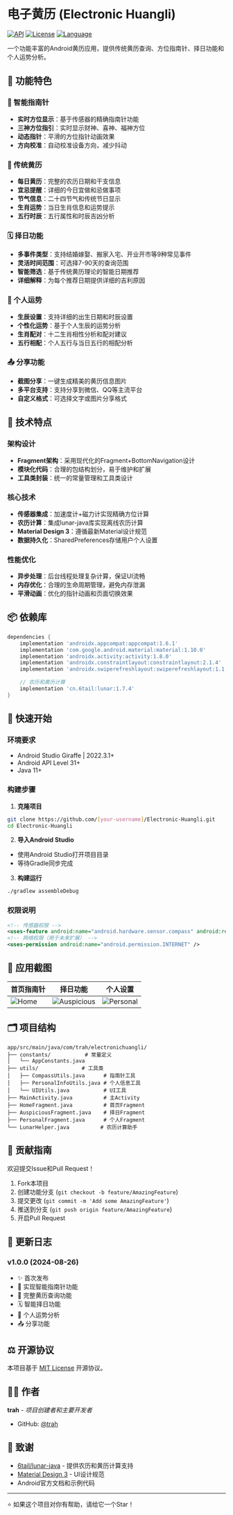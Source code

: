 # 电子黄历 (Electronic Huangli)

[![API](https://img.shields.io/badge/API-31%2B-brightgreen.svg)](https://android-arsenal.com/api?level=31)
[![License](https://img.shields.io/badge/License-MIT-blue.svg)](LICENSE)
[![Language](https://img.shields.io/badge/Language-Java-orange.svg)](https://www.oracle.com/java/)

一个功能丰富的Android黄历应用，提供传统黄历查询、方位指南针、择日功能和个人运势分析。

## 📱 功能特色

### 🧭 智能指南针
- **实时方位显示**：基于传感器的精确指南针功能
- **三神方位指引**：实时显示财神、喜神、福神方位
- **动态指针**：平滑的方位指针动画效果
- **方向校准**：自动校准设备方向，减少抖动

### 📅 传统黄历
- **每日黄历**：完整的农历日期和干支信息
- **宜忌提醒**：详细的今日宜做和忌做事项
- **节气信息**：二十四节气和传统节日显示
- **生肖运势**：当日生肖信息和运势提示
- **五行时辰**：五行属性和时辰吉凶分析

### 🗓️ 择日功能
- **多事件类型**：支持结婚嫁娶、搬家入宅、开业开市等9种常见事件
- **灵活时间范围**：可选择7-90天的查询范围
- **智能筛选**：基于传统黄历理论的智能日期推荐
- **详细解释**：为每个推荐日期提供详细的吉利原因

### 👤 个人运势
- **生辰设置**：支持详细的出生日期和时辰设置
- **个性化运势**：基于个人生辰的运势分析
- **生肖配对**：十二生肖相性分析和配对建议
- **五行相配**：个人五行与当日五行的相配分析

### 📤 分享功能
- **截图分享**：一键生成精美的黄历信息图片
- **多平台支持**：支持分享到微信、QQ等主流平台
- **自定义格式**：可选择文字或图片分享格式

## 🔧 技术特点

### 架构设计
- **Fragment架构**：采用现代化的Fragment+BottomNavigation设计
- **模块化代码**：合理的包结构划分，易于维护和扩展
- **工具类封装**：统一的常量管理和工具类设计

### 核心技术
- **传感器集成**：加速度计+磁力计实现精确方位计算
- **农历计算**：集成lunar-java库实现离线农历计算
- **Material Design 3**：遵循最新Material设计规范
- **数据持久化**：SharedPreferences存储用户个人设置

### 性能优化
- **异步处理**：后台线程处理复杂计算，保证UI流畅
- **内存优化**：合理的生命周期管理，避免内存泄漏
- **平滑动画**：优化的指针动画和页面切换效果

## 📦 依赖库

```gradle
dependencies {
    implementation 'androidx.appcompat:appcompat:1.6.1'
    implementation 'com.google.android.material:material:1.10.0'
    implementation 'androidx.activity:activity:1.8.0'
    implementation 'androidx.constraintlayout:constraintlayout:2.1.4'
    implementation 'androidx.swiperefreshlayout:swiperefreshlayout:1.1.0'
    
    // 农历和黄历计算
    implementation 'cn.6tail:lunar:1.7.4'
}
```

## 🚀 快速开始

### 环境要求
- Android Studio Giraffe | 2022.3.1+
- Android API Level 31+
- Java 11+

### 构建步骤

1. **克隆项目**
```bash
git clone https://github.com/[your-username]/Electronic-Huangli.git
cd Electronic-Huangli
```

2. **导入Android Studio**
- 使用Android Studio打开项目目录
- 等待Gradle同步完成

3. **构建运行**
```bash
./gradlew assembleDebug
```

### 权限说明

```xml
<!-- 传感器权限 -->
<uses-feature android:name="android.hardware.sensor.compass" android:required="true" />
<!-- 网络权限（用于未来扩展） -->
<uses-permission android:name="android.permission.INTERNET" />
```

## 📱 应用截图

| 首页指南针 | 择日功能 | 个人设置 |
|---|---|---|
| ![Home](screenshots/home.jpg) | ![Auspicious](screenshots/auspicious.jpg) | ![Personal](screenshots/personal.jpg) |

## 🗂️ 项目结构

```
app/src/main/java/com/trah/electronichuangli/
├── constants/           # 常量定义
│   └── AppConstants.java
├── utils/              # 工具类
│   ├── CompassUtils.java      # 指南针工具
│   ├── PersonalInfoUtils.java # 个人信息工具  
│   └── UIUtils.java           # UI工具
├── MainActivity.java          # 主Activity
├── HomeFragment.java          # 首页Fragment
├── AuspiciousFragment.java    # 择日Fragment
├── PersonalFragment.java      # 个人Fragment
└── LunarHelper.java          # 农历计算助手
```

## 🤝 贡献指南

欢迎提交Issue和Pull Request！

1. Fork本项目
2. 创建功能分支 (`git checkout -b feature/AmazingFeature`)
3. 提交更改 (`git commit -m 'Add some AmazingFeature'`)
4. 推送到分支 (`git push origin feature/AmazingFeature`)
5. 开启Pull Request

## 📝 更新日志

### v1.0.0 (2024-08-26)
- ✨ 首次发布
- 🧭 实现智能指南针功能
- 📅 完整黄历查询功能
- 🗓️ 智能择日功能
- 👤 个人运势分析
- 📤 分享功能

## ⚖️ 开源协议

本项目基于 [MIT License](LICENSE) 开源协议。

## 👨‍💻 作者

**trah** - *项目创建者和主要开发者*

- GitHub: [@trah](https://github.com/trah)

## 🙏 致谢

- [6tail/lunar-java](https://github.com/6tail/lunar-java) - 提供农历和黄历计算支持
- [Material Design 3](https://m3.material.io/) - UI设计规范
- Android官方文档和示例代码

---

⭐ 如果这个项目对你有帮助，请给它一个Star！